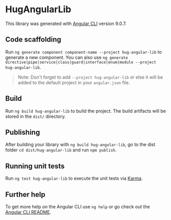 # HugAngularLib

This library was generated with [Angular CLI](https://github.com/angular/angular-cli) version 9.0.7.

## Code scaffolding

Run `ng generate component component-name --project hug-angular-lib` to generate a new component. You can also use `ng generate directive|pipe|service|class|guard|interface|enum|module --project hug-angular-lib`.
> Note: Don't forget to add `--project hug-angular-lib` or else it will be added to the default project in your `angular.json` file. 

## Build

Run `ng build hug-angular-lib` to build the project. The build artifacts will be stored in the `dist/` directory.

## Publishing

After building your library with `ng build hug-angular-lib`, go to the dist folder `cd dist/hug-angular-lib` and run `npm publish`.

## Running unit tests

Run `ng test hug-angular-lib` to execute the unit tests via [Karma](https://karma-runner.github.io).

## Further help

To get more help on the Angular CLI use `ng help` or go check out the [Angular CLI README](https://github.com/angular/angular-cli/blob/master/README.md).
